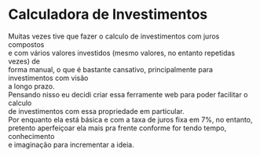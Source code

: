 # Calculadora de Investimentos
 Muitas vezes tive que fazer o calculo de investimentos com juros compostos<br>
 e com vários valores investidos (mesmo valores, no entanto repetidas vezes) de<br>
 forma manual, o que é bastante cansativo, principalmente para investimentos com visão<br>
 a longo prazo.<br>
 Pensando nisso eu decidi criar essa ferramente web para poder facilitar o calculo<br>
 de investimentos com essa propriedade em particular.<br>
 Por enquanto ela está básica e com a taxa de juros fixa em 7%, no entanto,<br>
 pretento aperfeiçoar ela mais pra frente conforme for tendo tempo, conhecimento<br>
 e imaginação para incrementar a ideia.<br>
